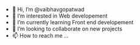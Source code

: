 - 👋 Hi, I’m @vaibhavgopatwad
- 👀 I’m interested in Web developement
- 🌱 I’m currently learning Front end developement
- 💞️ I’m looking to collaborate on new projects
- 📫 How to reach me ...

<!---
vaibhavgopatwad/vaibhavgopatwad is a ✨ special ✨ repository because its `README.md` (this file) appears on your GitHub profile.
You can click the Preview link to take a look at your changes.
--->

